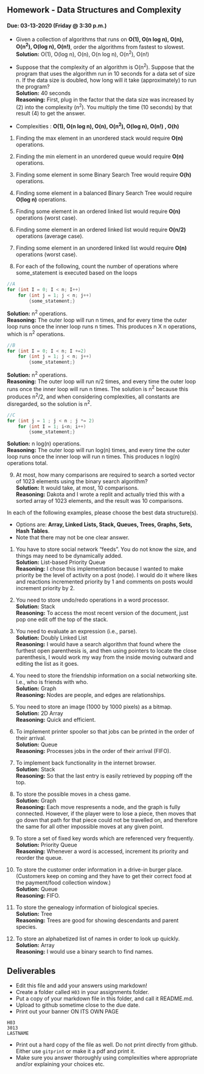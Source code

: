 ## Homework - Data Structures and Complexity
#### Due: 03-13-2020 (Friday @ 3:30 p.m.)

- Given a collection of algorithms that runs on **O(1), O(n log n), O(n), O(n<sup>2</sup>), O(log n), O(n!)**, order the algorithms from fastest to slowest.<br>
**Solution:** O(1), O(log n), O(n), O(n log n), O(n<sup>2</sup>), O(n!)<br>

- Suppose that the complexity of an algorithm is O(n<sup>2</sup>). Suppose that the program that uses the algorithm run in 10 seconds for a data set of size n. If the data size is doubled, how long will it take (approximately) to run the program?<br>
**Solution:** 40 seconds<br>
**Reasoning:** First, plug in the factor that the data size was increased by (2) into the complexity (n<sup>2</sup>). You multiply the time (10 seconds) by that result (4) to get the answer.<br>



- Complexities : **O(1), O(n log n), O(n), O(n<sup>2</sup>), O(log n), O(n!) , O(h)**
1. Finding the max element in an unordered stack would require **O(n)** operations.
2. Finding the min element in an unordered queue would require **O(n)** operations.
3. Finding some element in some Binary Search Tree would require **O(h)** operations.
4. Finding some element in a balanced Binary Search Tree would require **O(log n)** operations.
5. Finding some element in an ordered linked list would require **O(n)** operations (worst case).
6. Finding some element in an ordered linked list would require **O(n/2)** operations (average case).
7. Finding some element in an unordered linked list would require **O(n)** operations (worst case).


8. For each of the following, count the number of operations where some_statement is executed based on the loops

```cpp
//A
for (int I = 0; I < n; I++)
    for (int j = 1; j < n; j++)
        {some_statement;}
```
**Solution:** n<sup>2</sup> operations.<br>
**Reasoning:** The outer loop will run n times, and for every time the outer loop runs once the inner loop runs n times. This produces n X n operations, which is n<sup>2</sup> operations.<br>


```cpp
//B
for (int I = 0; I < n; I +=2)
    for (int j = 1; j < n; j++)
        {some_statement;}
```
**Solution:** n<sup>2</sup> operations.<br>
**Reasoning:** The outer loop will run n/2 times, and every time the outer loop runs once the inner loop will run n times. The solution is n<sup>2</sup> because this produces n<sup>2</sup>/2, and when considering complexities, all constants are disregarded, so the solution is n<sup>2</sup>.<br>


```cpp
//C
for (int j = 1 ; j < n ; j *= 2)
    for (int I = 1; i<n; i++)
        {some_statement;} 
```
**Solution:** n log(n) operations.<br>
**Reasoning:** The outer loop will run log(n) times, and every time the outer loop runs once the inner loop will run n times. This produces n log(n) operations total.<br>


9. At most, how many comparisons are required to search a sorted vector of 1023 elements using the binary
search algorithm?<br>
**Solution:** It would take, at most, 10 comparisons. <br>
**Reasoning:** Dakota and I wrote a replit and actually tried this with a sorted array of 1023 elements, and the result was 10 comparisons.<br>

In each of the following examples, please choose the best data structure(s).
- Options are: **Array, Linked Lists, Stack, Queues, Trees, Graphs, Sets, Hash Tables**. 
- Note that there may not be one clear answer.

1. You have to store social network “feeds”. You do not know the size, and things may need to be dynamically added.<br>
**Solution:** List-based Priority Queue<br>
**Reasoning:** I chose this implementation because I wanted to make priority be the level of activity on a post (node). I would do it where likes and reactions incremented priority by 1 and comments on posts would increment priority by 2.<br>

2. You need to store undo/redo operations in a word processor.<br>
**Solution:** Stack<br>
**Reasoning:** To access the most recent version of the document, just pop one edit off the top of the stack.<br>

3. You need to evaluate an expression (i.e., parse).<br>
**Solution:** Doubly Linked List<br>
**Reasoning:** I would have a search algorithm that found where the furthest open parenthesis is, and then using pointers to locate the close parenthesis, I would work my way from the inside moving outward and editing the list as it goes.<br>

4. You need to store the friendship information on a social networking site. I.e., who is friends with who.<br>
**Solution:** Graph<br>
**Reasoning:** Nodes are people, and edges are relationships.<br>

5. You need to store an image (1000 by 1000 pixels) as a bitmap.<br>
**Solution:** 2D Array<br>
**Reasoning:** Quick and efficient.<br>

6. To implement printer spooler so that jobs can be printed in the order of their arrival.<br>
**Solution:** Queue<br>
**Reasoning:** Processes jobs in the order of their arrival (FIFO).<br>

7. To implement back functionality in the internet browser.<br>
**Solution:** Stack<br>
**Reasoning:** So that the last entry is easily retrieved by popping off the top.<br>

8. To store the possible moves in a chess game.<br>
**Solution:** Graph<br>
**Reasoning:** Each move respresents a node, and the graph is fully connected. However, if the player were to lose a piece, then moves that go down that path for that piece could not be travelled on, and therefore the same for all other impossible moves at any given point.<br>

9. To store a set of fixed key words which are referenced very frequently.<br>
**Solution:** Priority Queue<br>
**Reasoning:** Whenever a word is accessed, increment its priority and reorder the queue.<br>

10. To store the customer order information in a drive-in burger place. (Customers keep on coming and they have to get their correct food at the payment/food collection window.)<br>
**Solution:** Queue<br>
**Reasoning:** FIFO.<br>

11. To store the genealogy information of biological species.<br>
**Solution:** Tree<br>
**Reasoning:** Trees are good for showing descendants and parent species.<br>

12. To store an alphabetized list of names in order to look up quickly.<br>
**Solution:** Array<br>
**Reasoning:** I would use a binary search to find names.<br>



## Deliverables

- Edit this file and add your answers using markdown!
- Create a folder called `H03` in your assignments folder.
- Put a copy of your markdown file in this folder, and call it README.md.
- Upload to github sometime close to the due date.
- Print out your banner ON ITS OWN PAGE

```
H03
3013
LASTNAME
```

- Print out a hard copy of the file as well. Do not print directly from github. Either use `gitprint` or make it a pdf and print it.
- Make sure you answer thoroughly using complexities where appropriate and/or explaining your choices etc.
